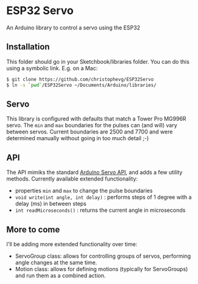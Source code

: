 # ESP32 Servo

An Arduino library to control a servo using the ESP32

## Installation

This folder should go in your Sketchbook/libraries folder. You can do this
using a symbolic link. E.g. on a Mac:

```bash
$ git clone https://github.com/christophevg/ESP32Servo
$ ln -s `pwd`/ESP32Servo ~/Documents/Arduino/libraries/
```

## Servo

This library is configured with defaults that match a Tower Pro MG996R servo. The `min` and `max` boundaries for the pulses can (and will) vary between servos. Current boundaries are 2500 and 7700 and were determined manually without going in too much detail ;-)

## API

The API mimiks the standard [Arduino Servo API](https://www.arduino.cc/en/Reference/Servo), and adds a few utility methods. Currently available extended functionality:

* properties `min` and `max` to change the pulse boundaries
* `void write(int angle, int delay)` : performs steps of 1 degree with a delay (ms) in between steps
* `int readMicroseconds()` : returns the current angle in microseconds

## More to come

I'll be adding more extended functionality over time:

* ServoGroup class: allows for controlling groups of servos, performing angle changes at the same time.
* Motion class: allows for defining motions (typically for ServoGroups) and run them as a combined action.
